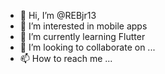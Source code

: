 - 👋 Hi, I’m @REBjr13
- 👀 I’m interested in mobile apps
- 🌱 I’m currently learning Flutter
- 💞️ I’m looking to collaborate on ...
- 📫 How to reach me ...

<!---
REBjr13/REBjr13 is a ✨ special ✨ repository because its `README.md` (this file) appears on your GitHub profile.
You can click the Preview link to take a look at your changes.
--->
